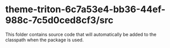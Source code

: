 # theme-triton-6c7a53e4-bb36-44ef-988c-7c5d0ced8cf3/src

This folder contains source code that will automatically be added to the classpath when
the package is used.

